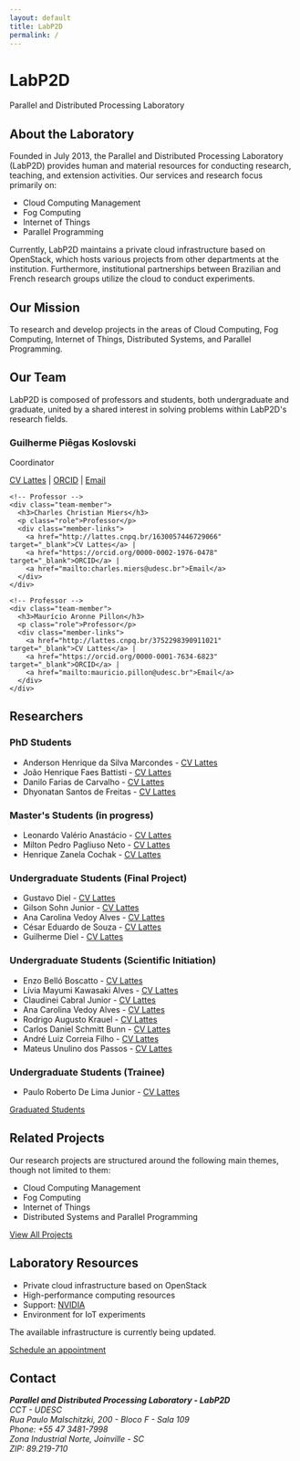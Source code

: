 ```yaml
---
layout: default
title: LabP2D
permalink: /
---
```


<div class="header-container">
  <h1>LabP2D</h1>
  <p class="subtitle">Parallel and Distributed Processing Laboratory</p>
</div>

<div class="content-section">
  <h2>About the Laboratory</h2>
  <p>Founded in July 2013, the Parallel and Distributed Processing Laboratory (LabP2D) provides human and material resources for conducting research, teaching, and extension activities. Our services and research focus primarily on:</p>
  
  <ul class="research-topics">
    <li>Cloud Computing Management</li>
    <li>Fog Computing</li>
    <li>Internet of Things</li>
    <li>Parallel Programming</li>
  </ul>

  <p>Currently, LabP2D maintains a private cloud infrastructure based on OpenStack, which hosts various projects from other departments at the institution. Furthermore, institutional partnerships between Brazilian and French research groups utilize the cloud to conduct experiments.</p>
</div>

<div class="mission-section">
  <h2>Our Mission</h2>
  <p>To research and develop projects in the areas of Cloud Computing, Fog Computing, Internet of Things, Distributed Systems, and Parallel Programming.</p>
</div>

<div class="team-section">
  <h2>Our Team</h2>
  <p>LabP2D is composed of professors and students, both undergraduate and graduate, united by a shared interest in solving problems within LabP2D's research fields.</p>

  <div class="team-grid">
    <!-- Coordinator -->
    <div class="team-member">
      <h3>Guilherme Piêgas Koslovski</h3>
      <p class="role">Coordinator</p>
      <div class="member-links">
        <a href="http://lattes.cnpq.br/2749773427704993" target="_blank">CV Lattes</a> | 
        <a href="https://orcid.org/0000-0003-4936-1619" target="_blank">ORCID</a> | 
        <a href="mailto:guilherme.koslovski@udesc.br">Email</a>
      </div>
    </div>
    
    <!-- Professor -->
    <div class="team-member">
      <h3>Charles Christian Miers</h3>
      <p class="role">Professor</p>
      <div class="member-links">
        <a href="http://lattes.cnpq.br/1630057446729066" target="_blank">CV Lattes</a> | 
        <a href="https://orcid.org/0000-0002-1976-0478" target="_blank">ORCID</a> | 
        <a href="mailto:charles.miers@udesc.br">Email</a>
      </div>
    </div>
    
    <!-- Professor -->
    <div class="team-member">
      <h3>Maurício Aronne Pillon</h3>
      <p class="role">Professor</p>
      <div class="member-links">
        <a href="http://lattes.cnpq.br/3752298390911021" target="_blank">CV Lattes</a> | 
        <a href="https://orcid.org/0000-0001-7634-6823" target="_blank">ORCID</a> | 
        <a href="mailto:mauricio.pillon@udesc.br">Email</a>
      </div>
    </div>
  </div>
</div>

<div class="students-section">
  <h2>Researchers</h2>
  
  <div class="student-category">
    <h3>PhD Students</h3>
    <ul class="student-list">
      <li>Anderson Henrique da Silva Marcondes - <a href="http://lattes.cnpq.br/8597354642218321" target="_blank">CV Lattes</a></li>
      <li>João Henrique Faes Battisti - <a href="http://lattes.cnpq.br/5303447453041812" target="_blank">CV Lattes</a></li>
      <li>Danilo Farias de Carvalho - <a href="http://lattes.cnpq.br/6134292458369848" target="_blank">CV Lattes</a></li>
      <li>Dhyonatan Santos de Freitas - <a href="http://lattes.cnpq.br/1174014726140767" target="_blank">CV Lattes</a></li>
    </ul>
  </div>

  <div class="student-category">
    <h3>Master's Students (in progress)</h3>
    <ul class="student-list">
      <li>Leonardo Valério Anastácio - <a href="http://lattes.cnpq.br/7175324937138943" target="_blank">CV Lattes</a></li>
      <li>Milton Pedro Pagliuso Neto - <a href="http://lattes.cnpq.br/3860300710467540" target="_blank">CV Lattes</a></li>
      <li>Henrique Zanela Cochak - <a href="http://lattes.cnpq.br/2575914936091403" target="_blank">CV Lattes</a></li>
    </ul>
  </div>

  <div class="student-category">
    <h3>Undergraduate Students (Final Project)</h3>
    <ul class="student-list">
      <li>Gustavo Diel - <a href="http://lattes.cnpq.br/1838669480237003" target="_blank">CV Lattes</a></li>
      <li>Gilson Sohn Junior - <a href="http://lattes.cnpq.br/4189809129741221" target="_blank">CV Lattes</a></li>
      <li>Ana Carolina Vedoy Alves - <a href="http://lattes.cnpq.br/2353984965340377" target="_blank">CV Lattes</a></li>
      <li>César Eduardo de Souza - <a href="http://lattes.cnpq.br/6347063183055373" target="_blank">CV Lattes</a></li>
      <li>Guilherme Diel - <a href="http://lattes.cnpq.br/3207047358123878" target="_blank">CV Lattes</a></li>
    </ul>
  </div>

  <div class="student-category">
    <h3>Undergraduate Students (Scientific Initiation)</h3>
    <ul class="student-list">
      <li>Enzo Belló Boscatto - <a href="http://lattes.cnpq.br/4070323947171983" target="_blank">CV Lattes</a></li>
      <li>Lívia Mayumi Kawasaki Alves - <a href="http://lattes.cnpq.br/2873406392360821" target="_blank">CV Lattes</a></li>
      <li>Claudinei Cabral Junior - <a href="http://lattes.cnpq.br/7107655768475341" target="_blank">CV Lattes</a></li>
      <li>Ana Carolina Vedoy Alves - <a href="http://lattes.cnpq.br/2353984965340377" target="_blank">CV Lattes</a></li>
      <li>Rodrigo Augusto Krauel - <a href="http://lattes.cnpq.br/3998802393924706" target="_blank">CV Lattes</a></li>
      <li>Carlos Daniel Schmitt Bunn - <a href="http://lattes.cnpq.br/1976376003334376" target="_blank">CV Lattes</a></li>
      <li>André Luiz Correia Filho - <a href="http://lattes.cnpq.br/0203224417358034" target="_blank">CV Lattes</a></li>
      <li>Mateus Unulino dos Passos - <a href="http://lattes.cnpq.br/0049894233352659" target="_blank">CV Lattes</a></li>
    </ul>
  </div>

  <div class="student-category">
    <h3>Undergraduate Students (Trainee)</h3>
    <ul class="student-list">
      <li>Paulo Roberto De Lima Junior - <a href="http://lattes.cnpq.br/6854570664332816" target="_blank">CV Lattes</a></li>
    </ul>
  </div>

  <div class="text-center">
    <a href="/GraduatedStudents.html" class="btn btn-secondary">Graduated Students</a>
  </div>
</div>

<div class="projects-section">
  <h2>Related Projects</h2>
  <p>Our research projects are structured around the following main themes, though not limited to them:</p>
  
  <ul class="project-list">
    <li>Cloud Computing Management</li>
    <li>Fog Computing</li>
    <li>Internet of Things</li>
    <li>Distributed Systems and Parallel Programming</li>
  </ul>

  <div class="text-center">
    <a href="/RelatedProjects.html" class="btn btn-secondary">View All Projects</a>
  </div>
</div>

<div class="resources-section">
  <h2>Laboratory Resources</h2>
  <ul class="resources-list">
    <li>Private cloud infrastructure based on OpenStack</li>
    <li>High-performance computing resources</li>
    <li>Support: <a href="https://www.nvidia.com" target="_blank">NVIDIA</a></li>
    <li>Environment for IoT experiments</li>
  </ul>
  <p>The available infrastructure is currently being updated.</p>
</div>

<div class="text-center">
  <a href="/agendamento.html" class="btn btn-primary">Schedule an appointment</a>
</div>

<div class="contact-section">
  <h2>Contact</h2>
  <address>
    <strong>Parallel and Distributed Processing Laboratory - LabP2D</strong><br>
    CCT - UDESC<br>
    Rua Paulo Malschitzki, 200 - Bloco F - Sala 109<br>
    Phone: +55 47 3481-7998<br>
    Zona Industrial Norte, Joinville - SC<br>
    ZIP: 89.219-710
  </address>
</div>